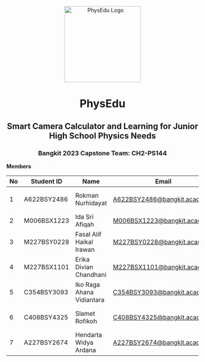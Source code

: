 <p align="center">
  <img width="200" height="200" src="https://github.com/CH2-PS144/.github/assets/104062171/fccb0f25-d35a-44d7-83fa-07626e749892" alt="PhysEdu Logo">
</p>

<div align="center">

# PhysEdu
## Smart Camera Calculator and Learning for Junior High School Physics Needs
### Bangkit 2023 Capstone Team: CH2-PS144

</div>



**Members**

| No | Student ID   | Name                       | Email                             | University                              | Github      |
|----|--------------|----------------------------|-----------------------------------|-----------------------------------------|-------------|
| 1  | A622BSY2486  | Rokman Nurhidayat          | A622BSY2486@bangkit.academy        | Universitas Muhammadiyah Tangerang     | rohmannur02 |
| 2  | M006BSX1223  | Ida Sri Afiqah             | M006BSX1223@bangkit.academy        | Universitas Brawijaya                  | keenaragg   |
| 3  | M227BSY0228  | Fasal Alif Haikal Irawan   | M227BSY0228@bangkit.academy        | Universitas Jember                     | AlifIrawan  |
| 4  | M227BSX1101  | Erika Divian Chandhani     | M227BSX1101@bangkit.academy        | Universitas Jember                     | erikadivian |
| 5  | C354BSY3093  | Iko Raga Ahana Vidiantara  | C354BSY3093@bangkit.academy        | Universitas Muhammadiyah Jember        | ikoraga     |
| 6  | C408BSY4325  | Slamet Rofikoh             | C408BSY4325@bangkit.academy        | Sekolah Tinggi Ilmu Ekonomi Mandala    | rofikkk999  |
| 7  | A227BSY2674  | Hendarta Widya Ardana      | A227BSY2674@bangkit.academy        | Universitas Jember                     | hendarta0318|
